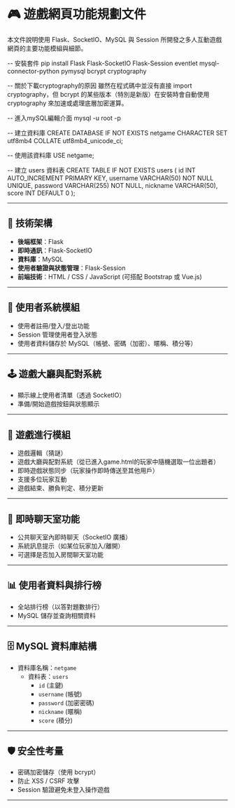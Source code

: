 # 🎮 遊戲網頁功能規劃文件

本文件說明使用 Flask、SocketIO、MySQL 與 Session 所開發之多人互動遊戲網頁的主要功能模組與細節。

-- 安裝套件
pip install Flask Flask-SocketIO Flask-Session eventlet mysql-connector-python pymysql bcrypt cryptography

-- 關於下載cryptography的原因
雖然在程式碼中並沒有直接 import cryptography，但 bcrypt 的某些版本（特別是新版）在安裝時會自動使用 cryptography 來加速或處理底層加密運算。

-- 進入mySQL編輯介面
mysql -u root -p

-- 建立資料庫
CREATE DATABASE IF NOT EXISTS netgame CHARACTER SET utf8mb4 COLLATE utf8mb4_unicode_ci;

-- 使用該資料庫
USE netgame;

-- 建立 users 資料表
CREATE TABLE IF NOT EXISTS users (
    id INT AUTO_INCREMENT PRIMARY KEY,
    username VARCHAR(50) NOT NULL UNIQUE,
    password VARCHAR(255) NOT NULL,
    nickname VARCHAR(50),
    score INT DEFAULT 0
);


---

## 🔧 技術架構

- **後端框架**：Flask
- **即時通訊**：Flask-SocketIO
- **資料庫**：MySQL
- **使用者驗證與狀態管理**：Flask-Session
- **前端技術**：HTML / CSS / JavaScript (可搭配 Bootstrap 或 Vue.js)

---

## 🔑 使用者系統模組

- 使用者註冊/登入/登出功能
- Session 管理使用者登入狀態
- 使用者資料儲存於 MySQL（帳號、密碼（加密）、暱稱、積分等）

---

## 🕹️ 遊戲大廳與配對系統

- 顯示線上使用者清單（透過 SocketIO）
- 準備/開始遊戲按鈕與狀態顯示

---

## 🧩 遊戲進行模組

- 遊戲邏輯（猜謎）
- 遊戲大廳與配對系統（從已進入game.html的玩家中隨機選取一位出題者）
- 即時遊戲狀態同步（玩家操作即時傳送至其他用戶）
- 支援多位玩家互動
- 遊戲結束、勝負判定、積分更新

---

## 💬 即時聊天室功能

- 公共聊天室內即時聊天（SocketIO 廣播）
- 系統訊息提示（如某位玩家加入/離開）
- 可選擇是否加入房間聊天室功能

---

## 📊 使用者資料與排行榜

- 全站排行榜（以答對題數排行）
- MySQL 儲存並查詢相關資料

---

## 🗄️ MySQL 資料庫結構

- 資料庫名稱：`netgame`
    - 資料表：`users`
        - `id` (主鍵)
        - `username` (帳號)
        - `password` (加密密碼)
        - `nickname` (暱稱)
        - `score` (積分)

---

## 🛡️ 安全性考量

- 密碼加密儲存（使用 bcrypt）
- 防止 XSS / CSRF 攻擊
- Session 驗證避免未登入操作遊戲

---
